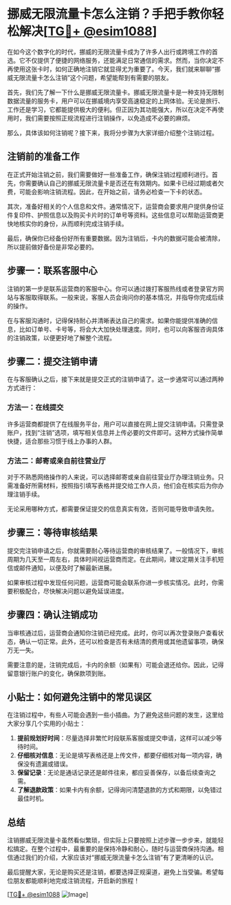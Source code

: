# 挪威无限流量卡怎么注销？手把手教你轻松解决[[TG💪+ @esim1088](https://t.me/s/esim1088)]

在如今这个数字化的时代，挪威的无限流量卡成为了许多人出行或跨境工作的首选。它不仅提供了便捷的网络服务，还能满足日常通信的需求。然而，当你决定不再使用这张卡时，如何正确地注销它就显得尤为重要了。今天，我们就来聊聊“挪威无限流量卡怎么注销”这个问题，希望能帮到有需要的朋友。

首先，我们先了解一下什么是挪威无限流量卡。挪威无限流量卡是一种支持无限制数据流量的服务卡，用户可以在挪威境内享受高速稳定的上网体验。无论是旅行、工作还是学习，它都能提供极大的便利。但正因为其功能强大，所以在决定不再使用时，我们需要按照正规流程进行注销操作，以免造成不必要的麻烦。

那么，具体该如何注销呢？接下来，我将分步骤为大家详细介绍整个注销过程。

## 注销前的准备工作

在正式开始注销之前，我们需要做好一些准备工作，确保注销过程顺利进行。首先，你需要确认自己的挪威无限流量卡是否还在有效期内。如果卡已经过期或者欠费，可能会影响注销流程。因此，在开始之前，请务必检查一下卡的状态。

其次，准备好相关的个人信息和文件。通常情况下，运营商会要求用户提供身份证件复印件、护照信息以及购买卡片时的订单号等资料。这些信息可以帮助运营商更快地核实你的身份，从而顺利完成注销手续。

最后，确保你已经备份好所有重要数据。因为注销后，卡内的数据可能会被清除，所以提前做好备份是非常必要的。

## 步骤一：联系客服中心

注销的第一步是联系运营商的客服中心。你可以通过拨打客服热线或者登录官方网站与客服取得联系。一般来说，客服人员会询问你的基本情况，并指导你完成后续的操作。

在与客服沟通时，记得保持耐心并清晰表达自己的需求。如果你能提供准确的信息，比如订单号、卡号等，将会大大加快处理速度。同时，也可以向客服咨询具体的注销政策，以便更好地了解整个流程。

## 步骤二：提交注销申请

在与客服确认之后，接下来就是提交正式的注销申请了。这一步通常可以通过两种方式进行：

### 方法一：在线提交

许多运营商都提供了在线服务平台，用户可以直接在网上提交注销申请。只需登录账户，找到“注销”选项，填写相关信息并上传必要的文件即可。这种方式操作简单快捷，适合那些习惯于线上办事的人群。

### 方法二：邮寄或亲自前往营业厅

对于不熟悉网络操作的人来说，可以选择邮寄或亲自前往营业厅办理注销业务。只需准备好所需材料，按照指引填写表格并提交给工作人员，他们会在核实后为你办理注销手续。

无论采用哪种方式，都需要保证提交的信息真实有效，否则可能导致申请失败。

## 步骤三：等待审核结果

提交完注销申请之后，你就需要耐心等待运营商的审核结果了。一般情况下，审核周期为几天至一周左右，具体时间视运营商而定。在此期间，建议定期关注手机短信或邮件通知，以便及时了解最新进展。

如果审核过程中发现任何问题，运营商可能会联系你进一步核实情况。此时，你需要积极配合，尽快解决问题以避免延误进度。

## 步骤四：确认注销成功

当审核通过后，运营商会通知你注销已经完成。此时，你可以再次登录账户查看状态，确认一切正常。此外，还可以检查是否有未结清的费用或其他遗留事项，确保万无一失。

需要注意的是，注销完成后，卡内的余额（如果有）可能会退还给你。因此，记得留意银行账户的变化，确保款项到账。

## 小贴士：如何避免注销中的常见误区

在注销过程中，有些人可能会遇到一些小插曲。为了避免这些问题的发生，这里给大家分享几个实用的小贴士：

1. **提前规划好时间**：尽量选择非繁忙时段联系客服或提交申请，这样可以减少等待时间。
2. **仔细核对信息**：无论是填写表格还是上传文件，都要仔细核对每一项内容，确保没有遗漏或错误。
3. **保留记录**：无论是通话记录还是邮件往来，都应妥善保存，以备后续查询之需。
4. **了解退款政策**：如果卡内有余额，记得询问清楚退款的方式和期限，以免错过最佳时机。

## 总结

注销挪威无限流量卡虽然看似繁琐，但实际上只要按照上述步骤一步步来，就能轻松搞定。在整个过程中，最重要的是保持冷静和耐心，随时与运营商保持沟通。相信通过我们的介绍，大家应该对“挪威无限流量卡怎么注销”有了更清晰的认识。

最后提醒大家，无论是购买还是注销，都要选择正规渠道，避免上当受骗。希望每位朋友都能顺利地完成注销流程，开启新的旅程！

[[TG💪+ @esim1088](https://t.me/s/esim1088) ![Image](https://i.postimg.cc/4NQfJmqS/Snipaste-2025-05-13-00-14-12.png)]